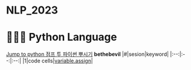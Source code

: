# NLP_2023

# 👼🎀💎 Python Language
[Jump to python 점프 투 파이썬 뿌시기](https://wikidocs.net/book/1)
**bethebevil**
|#|sesion|keyword|
|:--:|:--:|:--:|
|1|code cells|[variable.assign](https://github.com/YE1NY/NLP_2023/blob/main/1_CodeCells_Basic_.ipynb)|

